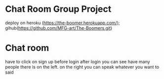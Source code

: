 # Chat Room Group Project
deploy on heroku (https://the-boomer.herokuapp.com/);
gihub(https://github.com/MFG-art/The-Boomers.git)
# Chat room
have to click on sign up before login
after login you can see have many people there is on the left.
on the right you can speak whatever you want to said
